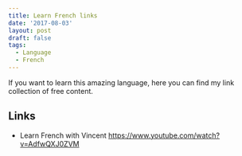 ```yaml
---
title: Learn French links
date: '2017-08-03'
layout: post
draft: false
tags:
  - Language
  - French
---
```


If you want to learn this amazing language, here you can find my link collection of free content.

## Links

 - Learn French with Vincent
    https://www.youtube.com/watch?v=AdfwQXJ0ZVM

